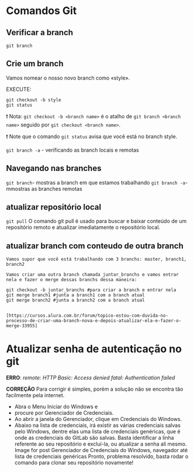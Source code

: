 # Comandos Git

## Verificar a branch
`git branch`


## Crie um branch
Vamos nomear o nosso novo branch como «style».

EXECUTE:

~~~
git checkout -b style
git status
~~~

:exclamation: Nota: `git checkout -b <branch name>` é o atalho de `git branch <branch name>` seguido por `git checkout <branch name>`.

:exclamation: Note que o comando `git status` avisa que você está no branch style.

`git branch -a` - verificando as branch locais e remotas

## Navegando nas branches
`git branch`- mostras a branch em que estamos trabalhando
`git branch -a`-mmostras as branches remotas

## atualizar repositório local
`git pull`
O comando git pull é usado para buscar e baixar conteúdo de um repositório remoto e atualizar imediatamente o repositório local. 


## atualizar branch com conteudo de outra branch
    Vamos supor que você está trabalhando com 3 branchs: master, branch1, branch2

    Vamos criar uma outra branch chamada juntar_branchs e vamos entrar nela e fazer o merge dessas branchs dessa maneira:

    git checkout -b juntar_branchs #para criar a branch e entrar nela
    git merge branch1 #junta a branch1 com a branch atual
    git merge branch2 #junta a branch2 com a branch atual

    
    [https://cursos.alura.com.br/forum/topico-estou-com-duvida-no-processo-de-criar-uma-branch-nova-e-depois-atualizar-ela-e-fazer-o-merge-33955]




# Atualizar senha de autenticação no git
**ERRO**:
_remote: HTTP Basic: Access denied_
_fatal: Authentication failed_

**CORREÇÃO**
Para corrigir é simples, porém a solução não se encontra tão facilmente pela internet. 
- Abra o Menu Iniciar do Windows e 
- procure por Gerenciador de Credenciais.
- Ao abrir a janela do Gerenciador, clique em Credenciais do Windows.
- Abaixo na lista de credenciais, irá existir as várias credenciais salvas pelo Windows, dentre elas uma lista de credenciais genéricas, que é onde as credenciais do GitLab são salvas. Basta identificar a linha referente ao seu repositório e excluí-la, ou atualizar a senha ali mesmo.
Image for post
Gerenciador de Credenciais do Windows, navegador até lista de credenciais genéricas
Pronto, problema resolvido, basta rodar o comando para clonar seu repositório novamente!